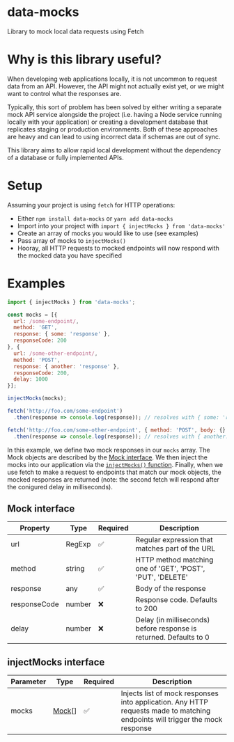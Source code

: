 # data-mocks
Library to mock local data requests using Fetch

# Why is this library useful?

When developing web applications locally, it is not uncommon to request data from an API. However, the API might not actually exist yet, or we might want to control what the responses are.

Typically, this sort of problem has been solved by either writing a separate mock API service alongside the project (i.e. having a Node service running locally with your application) or creating a development database that replicates staging or production environments. Both of these approaches are heavy and can lead to using incorrect data if schemas are out of sync.

This library aims to allow rapid local development without the dependency of a database or fully implemented APIs.

# Setup
Assuming your project is using `fetch` for HTTP operations:

- Either `npm install data-mocks` or `yarn add data-mocks`
- Import into your project with `import { injectMocks } from 'data-mocks'`
- Create an array of mocks you would like to use (see examples)
- Pass array of mocks to `injectMocks()`
- Hooray, all HTTP requests to mocked endpoints will now respond with the mocked data you have specified

# Examples
```javascript
import { injectMocks } from 'data-mocks';

const mocks = [{
  url: /some-endpoint/,
  method: 'GET',
  response: { some: 'response' },
  responseCode: 200
}, {
  url: /some-other-endpoint/,
  method: 'POST',
  response: { another: 'response' },
  responseCode: 200,
  delay: 1000
}];

injectMocks(mocks);

fetch('http://foo.com/some-endpoint')
  .then(response => console.log(response)); // resolves with { some: 'response' }

fetch('http://foo.com/some-other-endpoint', { method: 'POST', body: {} })
  .then(response => console.log(response)); // resolves with { another: 'response' } after a 1 second delay
```

In this example, we define two mock responses in our `mocks` array. The Mock objects are described by the [Mock interface](#mock-interface). We then inject the mocks into our application via the [`injectMocks()` function](#injectMocks-interface). Finally, when we use fetch to make a request to endpoints that match our mock objects, the mocked responses are returned (note: the second fetch will respond after the conigured delay in milliseconds).

## Mock interface

| Property | Type | Required | Description |
|----------|------|----------|-------------|
| url | RegExp | ✅ | Regular expression that matches part of the URL |
| method | string | ✅ | HTTP method matching one of 'GET', 'POST', 'PUT', 'DELETE' |
| response | any | ✅ | Body of the response |
| responseCode | number | ❌ | Response code. Defaults to 200 |
| delay | number | ❌ | Delay (in milliseconds) before response is returned. Defaults to 0 |

## injectMocks interface

| Parameter | Type | Required | Description |
|-----------|------|----------|-------------|
| mocks | [Mock](#mock-interface)[] | ✅ | Injects list of mock responses into application. Any HTTP requests made to matching endpoints will trigger the mock response |
